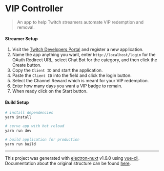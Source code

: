 # VIP Controller

> An app to help Twitch streamers automate VIP redemption and removal.

#### Streamer Setup

1. Visit the [Twitch Developers Portal](https://dev.twitch.tv/console/apps) and register a new application.
2. Name the app anything you want, enter `http://localhost/login` for the OAuth Redirect URL, select Chat Bot for the category, and then click the Create button.
3. Copy the `Client ID` and start the application.
4. Paste the `Client ID` into the field and click the login button.
5. Select the Channel Reward which is meant for your VIP redemption.
6. Enter how many days you want a VIP badge to remain.
7. When ready click on the Start button.

#### Build Setup

``` bash
# install dependencies
yarn install

# serve app with hot reload
yarn run dev

# build application for production
yarn run build


```

---

This project was generated with [electron-nuxt](https://github.com/michalzaq12/electron-nuxt) v1.6.0 using [vue-cli](https://github.com/vuejs/vue-cli). Documentation about the original structure can be found [here](https://github.com/michalzaq12/electron-nuxt/blob/master/README.md).
